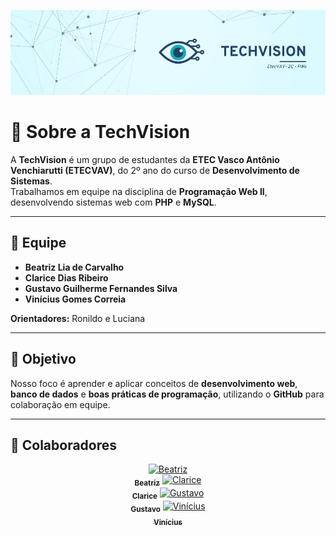 <p align="center">
  <img src="techVISION (1).png">
</p>

# 👋 Sobre a TechVision

A **TechVision** é um grupo de estudantes da **ETEC Vasco Antônio Venchiarutti (ETECVAV)**, do 2º ano do curso de **Desenvolvimento de Sistemas**.  
Trabalhamos em equipe na disciplina de **Programação Web II**, desenvolvendo sistemas web com **PHP** e **MySQL**.  

---

## 👥 Equipe
- **Beatriz Lia de Carvalho**  
- **Clarice Dias Ribeiro**  
- **Gustavo Guilherme Fernandes Silva**  
- **Vinícius Gomes Correia**  

**Orientadores:** Ronildo e Luciana  

---

## 🌟 Objetivo
Nosso foco é aprender e aplicar conceitos de **desenvolvimento web**, **banco de dados** e **boas práticas de programação**, utilizando o **GitHub** para colaboração em equipe.

---

## 🤝 Colaboradores
<p align="center">
  <a href="https://github.com/usuario1"><img src="https://avatars.githubusercontent.com/u/ID1?v=4" width="100px;" alt="Beatriz"/><br /><sub><b>Beatriz</b></sub></a>  
  <a href="https://github.com/usuario2"><img src="https://avatars.githubusercontent.com/u/ID2?v=4" width="100px;" alt="Clarice"/><br /><sub><b>Clarice</b></sub></a>  
  <a href="https://github.com/usuario3"><img src="https://avatars.githubusercontent.com/u/ID3?v=4" width="100px;" alt="Gustavo"/><br /><sub><b>Gustavo</b></sub></a>  
  <a href="https://github.com/usuario4"><img src="https://avatars.githubusercontent.com/u/ID4?v=4" width="100px;" alt="Vinícius"/><br /><sub><b>Vinícius</b></sub></a>  
</p>
